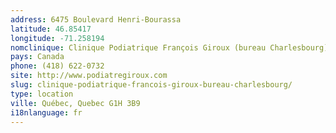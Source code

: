 ```yaml
---
address: 6475 Boulevard Henri-Bourassa
latitude: 46.85417
longitude: -71.258194
nomclinique: Clinique Podiatrique François Giroux (bureau Charlesbourg)
pays: Canada
phone: (418) 622-0732
site: http://www.podiatregiroux.com
slug: clinique-podiatrique-francois-giroux-bureau-charlesbourg/
type: location
ville: Québec, Quebec G1H 3B9
i18nlanguage: fr
---
```


